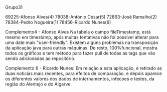 Grupo31

69225-Afonso Alves(4) 
78038-António César(5)
72863-José Ramalho(2) 
78384-Pedro Nogueira(1) 
78456-Ricardo Nunes(6)

Complemento4 - Afonso Alves
Na tabela o campo fileTimestamp, está mesmo em timestamp, após muitas tentativas não foi possível alterar para uma date mais "user-friendly". Existem alguns problemas na transposição da aplicação java para outras máquinas. De resto, 100%funcional, mostra todos os gráficos e tem método para fazer pull de todas as tags que vão sendo adicionadas ao repositório.

Complemento 6 - Ricardo Nunes:
Em relação a esta aplicação, é retirado as duas noticias mais recentes, para efeitos de comparação, e depois aparece os diferentes valores dos dados de internamentos, infecoes e testes, da região do Alentejo e do Algarve.

